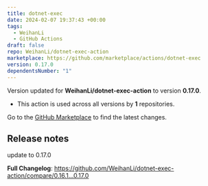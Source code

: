 ```yaml
---
title: dotnet-exec
date: 2024-02-07 19:37:43 +00:00
tags:
  - WeihanLi
  - GitHub Actions
draft: false
repo: WeihanLi/dotnet-exec-action
marketplace: https://github.com/marketplace/actions/dotnet-exec
version: 0.17.0
dependentsNumber: "1"
---
```



Version updated for **WeihanLi/dotnet-exec-action** to version **0.17.0**.
- This action is used across all versions by **1** repositories.

Go to the [GitHub Marketplace](https://github.com/marketplace/actions/dotnet-exec) to find the latest changes.

## Release notes

update to 0.17.0

**Full Changelog**: https://github.com/WeihanLi/dotnet-exec-action/compare/0.16.1...0.17.0

